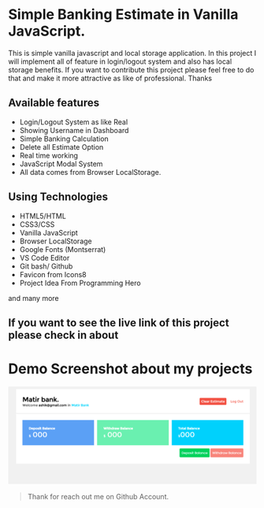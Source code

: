 # Simple Banking Estimate in Vanilla JavaScript.

This is simple vanilla javascript and local storage application. In this project I will implement all of feature in login/logout system and also has local storage benefits. If you want to contribute this project please feel free to do that and make it more attractive as like of professional. Thanks

## Available features
- Login/Logout System as like Real
- Showing Username in Dashboard
- Simple Banking Calculation 
- Delete all Estimate Option
- Real time working
- JavaScript Modal System
- All data comes from Browser LocalStorage.

## Using Technologies
 - HTML5/HTML
 - CSS3/CSS
 - Vanilla JavaScript
 - Browser LocalStorage
 - Google Fonts (Montserrat)
 - VS Code Editor
 - Git bash/ Github
 - Favicon from Icons8
 - Project Idea From Programming Hero

 and many more

 ## If you want to see the live link of this project please check in about


# Demo Screenshot about my projects
![Image Screenshot](screenshot.png)


> Thank for reach out me on Github Account.
